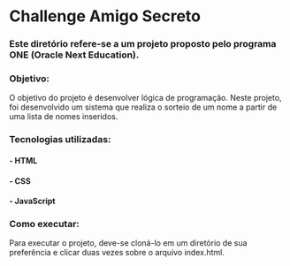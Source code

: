 <h1>Challenge Amigo Secreto</h1>
  
<h3>Este diretório refere-se a um projeto proposto pelo programa ONE (Oracle Next Education).</h3>

<h3>Objetivo:</h3>
O objetivo do projeto é desenvolver lógica de programação.
Neste projeto, foi desenvolvido um sistema que realiza o sorteio de um nome a partir de uma lista de nomes inseridos.

<h3>Tecnologias utilizadas:</h3>
<h4>- HTML</h4>
<h4>- CSS</h4>
<h4>- JavaScript</h4>

<h3>Como executar:</h3>
Para executar o projeto, deve-se cloná-lo em um diretório de sua preferência e clicar duas vezes sobre o arquivo index.html.
